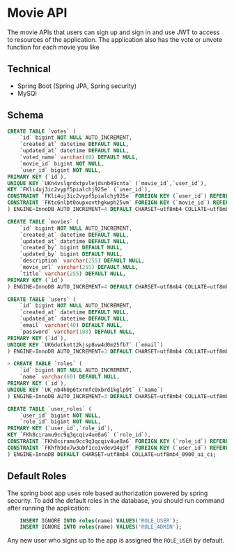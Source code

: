 # Movie API

The movie APIs that users can sign up and sign in and use JWT to access to resources of the application.
The application also has the vote or unvote function for each movie you like

## Technical

-   Spring Boot (Spring JPA, Spring security)
-   MySQl

## Schema

```sql
CREATE TABLE `votes` (
	`id` bigint NOT NULL AUTO_INCREMENT,
	`created_at` datetime DEFAULT NULL,
	`updated_at` datetime DEFAULT NULL,
	`voted_name` varchar(60) DEFAULT NULL,
	`movie_id` bigint NOT NULL,
	`user_id` bigint NOT NULL,
PRIMARY KEY (`id`),
UNIQUE KEY `UKn4vslqrdxtpvlejdsnb49cnta` (`movie_id`,`user_id`),
KEY `FKli4uj3ic2vypf5pialchj925e` (`user_id`),
CONSTRAINT `FKli4uj3ic2vypf5pialchj925e` FOREIGN KEY (`user_id`) REFERENCES `users` (`id`),
CONSTRAINT `FKtc6nlbt0oupxovthgkwph25vm` FOREIGN KEY (`movie_id`) REFERENCES `movies` (`id`)
) ENGINE=InnoDB AUTO_INCREMENT=4 DEFAULT CHARSET=utf8mb4 COLLATE=utf8mb4_0900_ai_ci;

CREATE TABLE `movies` (
	`id` bigint NOT NULL AUTO_INCREMENT,
	`created_at` datetime DEFAULT NULL,
	`updated_at` datetime DEFAULT NULL,
	`created_by` bigint DEFAULT NULL,
	`updated_by` bigint DEFAULT NULL,
	`description` varchar(255) DEFAULT NULL,
	`movie_url` varchar(255) DEFAULT NULL,
	`title` varchar(255) DEFAULT NULL,
PRIMARY KEY (`id`)
) ENGINE=InnoDB AUTO_INCREMENT=4 DEFAULT CHARSET=utf8mb4 COLLATE=utf8mb4_0900_ai_ci;

CREATE TABLE `users` (
	`id` bigint NOT NULL AUTO_INCREMENT,
	`created_at` datetime DEFAULT NULL,
	`updated_at` datetime DEFAULT NULL,
	`email` varchar(40) DEFAULT NULL,
	`password` varchar(100) DEFAULT NULL,
PRIMARY KEY (`id`),
UNIQUE KEY `UK6dotkott2kjsp8vw4d0m25fb7` (`email`)
) ENGINE=InnoDB AUTO_INCREMENT=3 DEFAULT CHARSET=utf8mb4 COLLATE=utf8mb4_0900_ai_ci;

> CREATE TABLE `roles` (
	`id` bigint NOT NULL AUTO_INCREMENT,
	`name` varchar(60) DEFAULT NULL,
PRIMARY KEY (`id`),
UNIQUE KEY `UK_nb4h0p6txrmfc0xbrd1kglp9t` (`name`)
) ENGINE=InnoDB AUTO_INCREMENT=3 DEFAULT CHARSET=utf8mb4 COLLATE=utf8mb4_0900_ai_ci;

CREATE TABLE `user_roles` (
	`user_id` bigint NOT NULL,
	`role_id` bigint NOT NULL,
PRIMARY KEY (`user_id`,`role_id`),
KEY `FKh8ciramu9cc9q3qcqiv4ue8a6` (`role_id`),
CONSTRAINT `FKh8ciramu9cc9q3qcqiv4ue8a6` FOREIGN KEY (`role_id`) REFERENCES `roles` (`id`),
CONSTRAINT `FKhfh9dx7w3ubf1co1vdev94g3f` FOREIGN KEY (`user_id`) REFERENCES `users` (`id`)
) ENGINE=InnoDB DEFAULT CHARSET=utf8mb4 COLLATE=utf8mb4_0900_ai_ci;
```

## Default Roles

The spring boot app uses role based authorization powered by spring security. To add the default roles in the database, you should run command after running the application:

```sql
    INSERT IGNORE INTO roles(name) VALUES('ROLE_USER');
    INSERT IGNORE INTO roles(name) VALUES('ROLE_ADMIN');
```

Any new user who signs up to the app is assigned the `ROLE_USER` by default.
